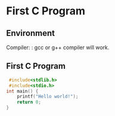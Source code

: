 # First C Program

## Environment

Compiler:
  : gcc or g++ compiler will work.

## First C Program

~~~c
 #include<stdlib.h>
 #include<stdio.h>
int main() {
    printf("Hello world!");
    return 0;
}
~~~

